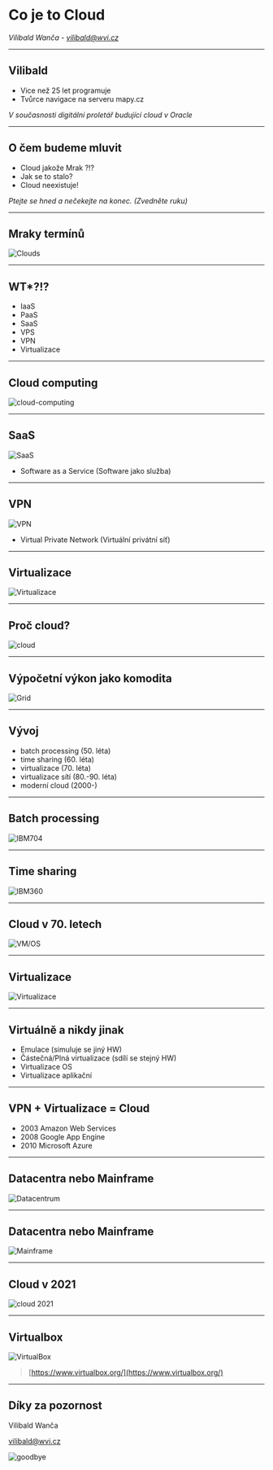 # Co je to Cloud

*Vilibald Wanča - vilibald@wvi.cz*

---

## Vilibald

- Vice než 25 let programuje
- Tvůrce navigace na serveru mapy.cz

*V současnosti digitální proletář budující cloud v Oracle*

---

## O čem budeme mluvit

- Cloud jakože Mrak ?!?
- Jak se to stalo?
- Cloud neexistuje!

*Ptejte se hned a nečekejte na konec. (Zvedněte ruku)*

---

## Mraky termínů

![Clouds](clouds.jpg) <!-- .element height="35%" width="35%" -->

---

## WT*?!?

- IaaS
- PaaS
- SaaS
- VPS
- VPN
- Virtualizace

---

## Cloud computing

![cloud-computing](cloud-computing.png) <!-- .element height="65%" width="65%" -->

---

## SaaS

![SaaS](saas2.jpg) <!-- .element height="35%" width="35%" -->

- Software as a Service (Software jako služba)

---

## VPN

![VPN](vpn.jpg) <!-- .element height="35%" width="35%" -->

- Virtual Private Network (Virtuální privátní síť)

---

## Virtualizace

![Virtualizace](HardwareVirtualization.png) <!-- .element height="45%" width="45%" -->

---

## Proč cloud?

![cloud](JWAte.png) <!-- .element height="45%" width="45%" -->

---

## Výpočetní výkon jako komodita

![Grid](fermi.jpg) <!-- .element height="65%" width="65%" -->

---

## Vývoj

- batch processing (50. léta)
- time sharing (60. léta)
- virtualizace (70. léta)
- virtualizace sítí (80.-90. léta)
- moderní cloud (2000-)

---

## Batch processing

![IBM704](IBM_704.jpg) <!-- .element height="65%" width="65%" -->

---

## Time sharing

![IBM360](IBM_System_360.jpg) <!-- .element height="65%" width="65%" -->

---

## Cloud v 70. letech

![VM/OS](4.jpg) <!-- .element height="65%" width="65%" -->

---

## Virtualizace

![Virtualizace](virtualizace.jpeg) <!-- .element height="65%" width="65%" -->

---

## Virtuálně a nikdy jinak

- Emulace (simuluje se jiný HW)
- Částečná/Plná virtualizace (sdílí se stejný HW)
- Virtualizace OS
- Virtualizace aplikační

---

## VPN + Virtualizace = Cloud

- 2003 Amazon Web Services
- 2008 Google App Engine
- 2010 Microsoft Azure

---

## Datacentra nebo Mainframe

![Datacentrum](datacenter.jpg) <!-- .element height="65%" width="65%" -->

---

## Datacentra nebo Mainframe

![Mainframe](Mainframe-zOS.jpg) <!-- .element height="65%" width="65%" -->

---

## Cloud v 2021

![cloud 2021](cloud-2021.jpg) <!-- .element height="65%" width="65%" -->

---

## Virtualbox

![VirtualBox](vbox_logo2.png) <!-- .element height="25%" width="25%" -->

> [https://www.virtualbox.org/](https://www.virtualbox.org/)

---

## Díky za pozornost

Vilibald Wanča

[vilibald@wvi.cz]()

![goodbye](byebye.gif)
